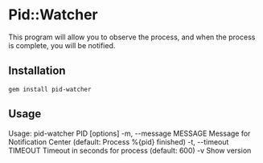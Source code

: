 # Pid::Watcher

This program will allow you to observe the process, and when the process is complete, you will be notified.

## Installation
    gem install pid-watcher

## Usage

Usage: pid-watcher PID [options]
  -m, --message MESSAGE            Message for Notification Center (default: Process %{pid} finished)
  -t, --timeout TIMEOUT            Timeout in seconds for process (default: 600)
  -v                               Show version